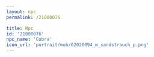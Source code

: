 ```yaml
---
layout: npc
permalink: /21000076

title: Npc
id: '21000076'
npc_name: 'Cobra'
icon_url: 'portrait/mob/02020094_m_sandstrauch_p.png'
---
```


